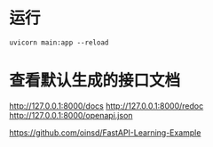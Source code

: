 # 运行
```shell script
uvicorn main:app --reload
```

# 查看默认生成的接口文档
http://127.0.0.1:8000/docs
http://127.0.0.1:8000/redoc
http://127.0.0.1:8000/openapi.json

https://github.com/oinsd/FastAPI-Learning-Example
